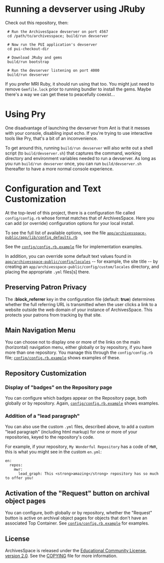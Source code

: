 # Running a devserver using JRuby

Check out this repository, then:

     # Run the ArchivesSpace devserver on port 4567
     cd /path/to/archivesspace; build/run devserver

     # Now run the PUI application's devserver
     cd pui-checkout-dir

     # Download JRuby and gems
     build/run bootstrap

     # Run the devserver listening on port 4000
     build/run devserver

If you prefer MRI Ruby, it should run using that too.  You might just
need to remove `Gemfile.lock` prior to running bundler to install the
gems.  Maybe there's a way we can get these to peacefully coexist...

# Using Pry

One disadvantage of launching the devserver from Ant is that it messes
with your console, disabling input echo.  If you're trying to use
interactive tools like Pry, that's a bit of an inconvenience.

To get around this, running `build/run devserver` will also write out
a shell script (to `build/devserver.sh`) that captures the command,
working directory and environment variables needed to run a
devserver.  As long as you run `build/run devserver` once, you can run
`build/devserver.sh` thereafter to have a more normal console
experience.

# Configuration and Text Customization

At the top-level of this project, there is a configuration file called
`config/config.rb` whose format matches that of ArchivesSpace.  Here
you can add (or override) configuration options for your local
install.

To see the full list of available options, see the file
[`app/archivesspace-public/app/lib/config_defaults.rb`](app/archivesspace-public/app/lib/config_defaults.rb)

See the [`config/config.rb.example`](config/config.rb.example) file for implementation examples.

In addition, you can override some default text values found in [`app/archivesspace-public/config/locales`](app/archivesspace-public/config/locales) -- for example, the site title -- by creating an 
`app/archivesspace-public/config/custom/locales` directory, and placing the appropriate `.yml` files[s] there.  

## Preserving Patron Privacy

The **:block_referrer** key in the configuration file (default: **true**) determines whether the full referring URL is 
transmitted when the user clicks a link to a website outside the web domain of your instance of ArchivesSpace.  This 
protects your patrons from tracking by that site.

## Main Navigation Menu

You can choose not to display one or more of the links on the main (horizontal) navigation menu, 
either globally or by repository, if you have more than one repository.  You manage this through the
`config/config.rb` file; [`config/config.rb.example`](config/config.rb.example) shows examples of these.

## Repository Customization

### Display of "badges" on the Repository page

You can configure which badges appear on the Repository page, both globally or by repository.  Again,
[`config/config.rb.example`](config/config.rb.example) shows examples.

### Addition of a "lead paragraph"
 
You can also use the custom `.yml` files, described above, to add a custom "lead paragraph" (including html markup) for one or more of your repositories, keyed to the repository's code.  

For example, if your repository, `My Wonderful Repository` has a code of `MWR`, this is what you might see in the
custom `en.yml`:
```
en:
  repos:
    mwr:
      lead_graph: This <strong>amazing</strong> repository has so much to offer you!
```


## Activation of the "Request" button on archival object pages

You can configure, both globally or by repository, whether the "Request" button is active on 
archival object pages for objects that don't have an associated Top Container.
See [`config/config.rb.example`](config/config.rb.example) for examples.


## License

ArchivesSpace is released under the [Educational Community License,
version 2.0](http://opensource.org/licenses/ecl2.php). See the
[COPYING](COPYING) file for more information.
